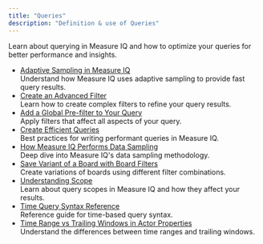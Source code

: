 ```yaml
---
title: "Queries"
description: "Definition & use of Queries"
---
```


Learn about querying in Measure IQ and how to optimize your queries for better performance and insights.

- [Adaptive Sampling in Measure IQ](./adaptive-sampling-in-scuba)  
  Understand how Measure IQ uses adaptive sampling to provide fast query results.
- [Create an Advanced Filter](./create-an-advanced-filter)  
  Learn how to create complex filters to refine your query results.
- [Add a Global Pre-filter to Your Query](./add-a-global-pre-filter-to-your-query)  
  Apply filters that affect all aspects of your query.
- [Create Efficient Queries](./create-efficient-queries)  
  Best practices for writing performant queries in Measure IQ.
- [How Measure IQ Performs Data Sampling](./how-scuba-performs-data-sampling-population-sampling)  
  Deep dive into Measure IQ's data sampling methodology.
- [Save Variant of a Board with Board Filters](./save-variant-of-a-board-with-board-filters)  
  Create variations of boards using different filter combinations.
- [Understanding Scope](./understanding-scope)  
  Learn about query scopes in Measure IQ and how they affect your results.
- [Time Query Syntax Reference](./time-query-syntax-reference)  
  Reference guide for time-based query syntax.
- [Time Range vs Trailing Windows in Actor Properties](./time-range-vs-trailing-windows-in-actor-properties)  
  Understand the differences between time ranges and trailing windows.
